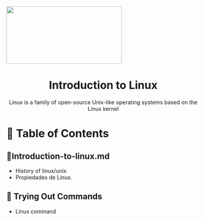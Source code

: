 <img src="https://logos-world.net/wp-content/uploads/2020/09/Linux-Logo-1996-present.png" width="300" height="150">
<h1 align="center">Introduction to Linux</h1>

<p align="center">
Linux is a family of open-source Unix-like operating systems based on the Linux kernel
</p>

# 👾 Table of Contents

## 🤖Introduction-to-linux.md

- History of linux/unix
- Propiedades de Linux.

## 🤖 Trying Out Commands

- Linux command
